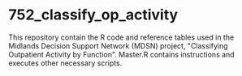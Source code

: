 # 752_classify_op_activity
This repository contain the R code and reference tables used in the Midlands Decision Support Network (MDSN) project, "Classifying Outpatient Activity by Function".
Master.R contains instructions and executes other necessary scripts. 
